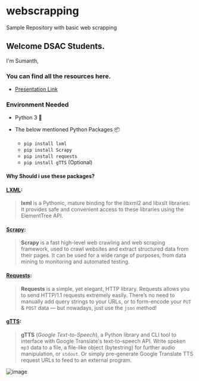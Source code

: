 # webscrapping
Sample Repository with basic web scrapping


## Welcome DSAC Students.

 I'm Sumanth, 

### You can find all the resources here.

- [Presentation Link](http://example.com/)

### Environment Needed 
- Python 3 🐍
- The below mentioned Python Packages 📦

    - `pip install lxml`
    - `pip install Scrapy`
    - `pip install requests`
    - `pip install gTTS` (Optional)

#### Why Should i use these packages?

#### [LXML](https://pypi.org/project/lxml/):
> **lxml** is a Pythonic, mature binding for the libxml2 and libxslt
> libraries. It provides safe and convenient access to these libraries
> using the ElementTree API.

####  [Scrapy](https://pypi.org/project/Scrapy/):

> **Scrapy** is a fast high-level web crawling and web scraping framework, used to crawl websites and extract structured data from their pages. It can be used for a wide range of purposes, from data mining to monitoring and automated testing.



#### [Requests](https://pypi.org/project/requests/):

> **Requests** is a simple, yet elegant, HTTP library. Requests allows you to send HTTP/1.1 requests extremely easily. There’s no need to
> manually add query strings to your URLs, or to form-encode your `PUT`
> & `POST` data — but nowadays, just use the `json` method!

####  [gTTS](https://pypi.org/project/gTTS/):

> **gTTS** (_Google Text-to-Speech_), a Python library and CLI tool to interface with Google Translate's text-to-speech API. Write spoken
> `mp3` data to a file, a file-like object (bytestring) for further
> audio manipulation, or `stdout`. Or simply pre-generate Google
> Translate TTS request URLs to feed to an external program.



![image]()
